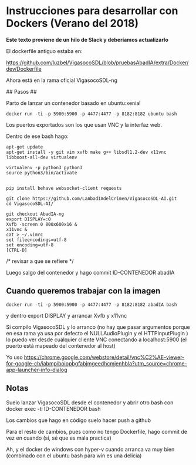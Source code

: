 # Instrucciones para desarrollar con Dockers (Verano del 2018)

**Este texto proviene de un hilo de Slack y deberíamos actualizarlo**

El dockerfile antiguo estaba en:

https://github.com/luzbel/VigasocoSDL/blob/pruebasAbadIA/extra/Docker/dev/Dockerfile 

Ahora está en la rama oficial VigasocoSDL-ng



## Pasos ##
 
Parto de lanzar un contenedor basado en ubuntu:xenial

```
docker run -ti -p 5900:5900 -p 4477:4477 -p 8182:8182 ubuntu bash
```


Los puertos exportados son los que usan VNC y la interfaz web.

Dentro de ese bash hago:

```
apt-get update
apt-get install -y git vim xvfb make g++ libsdl1.2-dev x11vnc libboost-all-dev virtualenv

virtualenv -p python3 python3
source python3/bin/activate


pip install behave websocket-client requests

git clone https://github.com/LaAbadIAdelCrimen/VigasocoSDL-AI.git
cd VigasocoSDL-AI/

git checkout AbadIA-ng
export DISPLAY=:0
Xvfb -screen 0 800x600x16 &
x11vnc &
cat > ~/.vimrc
set fileencodings=utf-8
set encoding=utf-8
[CTRL-D]
```

/* revisar a que se refiere */ 

Luego salgo del contenedor y hago commit ID-CONTENEDOR abadIA


## Cuando queremos trabajar con la imagen 

```
docker run -ti -p 5900:5900 -p 4477:4477 -p 8182:8182 abadIA bash
```

y dentro export DISPLAY y arrancar Xvfb y x11vnc

Si compilo VigasocoSDL y lo arranco (no hay que pasar argumentos porque en esa rama ya usa por defecto el NULLAudioPlugin y el HTTPInputPlugin ) lo puedo ver desde cualquier cliente VNC conectando a localhost:5900 (el puerto está mapeado del contenedor al host)

Yo uso https://chrome.google.com/webstore/detail/vnc%C2%AE-viewer-for-google-ch/iabmpiboiopbgfabjmgeedhcmjenhbla?utm_source=chrome-app-launcher-info-dialog
 
##  Notas

Suelo lanzar VigasocoSDL desde el contenedor y abrir otro bash con docker exec -ti ID-CONTENEDOR bash

Los cambios que hago en código suelo hacer push a github

Para el resto de cambios, pues como no tengo Dockerfile, hago commit de vez en cuando (si, sé que es mala practica)

Ah, y el docker de windows con hyper-v cuando arranca va muy bien (combinado con el ubuntu bash para win es una delicia)
